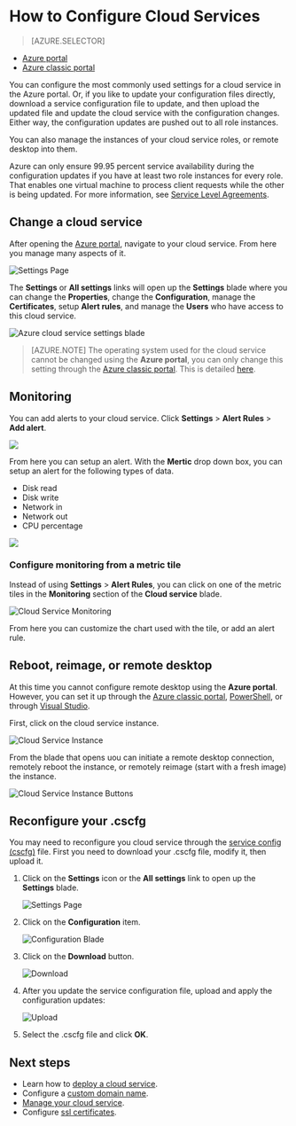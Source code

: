 <properties 
	pageTitle="How to configure a cloud service (portal) | Microsoft Azure" 
	description="Learn how to configure cloud services in Azure. Learn to update the cloud service configuration and configure remote access to role instances. These examples use the Azure portal." 
	services="cloud-services" 
	documentationCenter="" 
	authors="Thraka" 
	manager="timlt" 
	editor=""/>

<tags 
	ms.service="cloud-services" 
	ms.workload="tbd" 
	ms.tgt_pltfrm="na" 
	ms.devlang="na" 
	ms.topic="article" 
	ms.date="07/27/2016"
	ms.author="adegeo"/>

# How to Configure Cloud Services

> [AZURE.SELECTOR]
- [Azure portal](cloud-services-how-to-configure-portal.md)
- [Azure classic portal](cloud-services-how-to-configure.md)

You can configure the most commonly used settings for a cloud service in the Azure portal. Or, if you like to update your configuration files directly, download a service configuration file to update, and then upload the updated file and update the cloud service with the configuration changes. Either way, the configuration updates are pushed out to all role instances.

You can also manage the instances of your cloud service roles, or remote desktop into them.

Azure can only ensure 99.95 percent service availability during the configuration updates if you have at least two role instances for every role. That enables one virtual machine to process client requests while the other is being updated. For more information, see [Service Level Agreements](https://azure.microsoft.com/support/legal/sla/).

## Change a cloud service

After opening the [Azure portal](https://portal.azure.com/), navigate to your cloud service. From here you manage many aspects of it. 

![Settings Page](./media/cloud-services-how-to-configure-portal/cloud-service.png)

The **Settings** or **All settings** links will open up the **Settings** blade where you can change the **Properties**, change the **Configuration**, manage the **Certificates**, setup **Alert rules**, and manage the **Users** who have access to this cloud service.

![Azure cloud service settings blade](./media/cloud-services-how-to-configure-portal/cs-settings-blade.png)

>[AZURE.NOTE]
>The operating system used for the cloud service cannot be changed using the **Azure portal**, you can only change this setting through the [Azure classic portal](http://manage.windowsazure.com/). This is detailed [here](cloud-services-how-to-configure.md#update-a-cloud-service-configuration-file).

## Monitoring

You can add alerts to your cloud service. Click **Settings** > **Alert Rules** > **Add alert**. 

![](./media/cloud-services-how-to-configure-portal/cs-alerts.png)

From here you can setup an alert. With the **Mertic** drop down box, you can setup an alert for the following types of data.

- Disk read
- Disk write
- Network in
- Network out
- CPU percentage 

![](./media/cloud-services-how-to-configure-portal/cs-alert-item.png)

### Configure monitoring from a metric tile

Instead of using **Settings** > **Alert Rules**, you can click on one of the metric tiles in the **Monitoring** section of the **Cloud service** blade.

![Cloud Service Monitoring](./media/cloud-services-how-to-configure-portal/cs-monitoring.png)

From here you can customize the chart used with the tile, or add an alert rule.


## Reboot, reimage, or remote desktop

At this time you cannot configure remote desktop using the **Azure portal**. However, you can set it up through the [Azure classic portal](cloud-services-role-enable-remote-desktop.md), [PowerShell](cloud-services-role-enable-remote-desktop-powershell.md), or through [Visual Studio](../vs-azure-tools-remote-desktop-roles.md). 

First, click on the cloud service instance.

![Cloud Service Instance](./media/cloud-services-how-to-configure-portal/cs-instance.png)

From the blade that opens uou can initiate a remote desktop connection, remotely reboot the instance, or remotely reimage (start with a fresh image) the instance.

![Cloud Service Instance Buttons](./media/cloud-services-how-to-configure-portal/cs-instance-buttons.png)



## Reconfigure your .cscfg

You may need to reconfigure you cloud service through the [service config (cscfg)](cloud-services-model-and-package.md#cscfg) file. First you need to download your .cscfg file, modify it, then upload it.

1. Click on the **Settings** icon or the **All settings** link to open up the **Settings** blade.

    ![Settings Page](./media/cloud-services-how-to-configure-portal/cloud-service.png)

2. Click on the **Configuration** item.

    ![Configuration Blade](./media/cloud-services-how-to-configure-portal/cs-settings-config.png)

3. Click on the **Download** button.

    ![Download](./media/cloud-services-how-to-configure-portal/cs-settings-config-panel-download.png)

4. After you update the service configuration file, upload and apply the configuration updates:

    ![Upload](./media/cloud-services-how-to-configure-portal/cs-settings-config-panel-upload.png) 
    
5. Select the .cscfg file and click **OK**.

			
## Next steps

* Learn how to [deploy a cloud service](cloud-services-how-to-create-deploy-portal.md).
* Configure a [custom domain name](cloud-services-custom-domain-name-portal.md).
* [Manage your cloud service](cloud-services-how-to-manage-portal.md).
* Configure [ssl certificates](cloud-services-configure-ssl-certificate-portal.md).